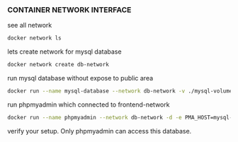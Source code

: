 ### CONTAINER NETWORK INTERFACE

see all network

```bash
docker network ls
```

lets create network for mysql database
```bash
docker network create db-network
```

run mysql database without expose to public area
```bash
docker run --name mysql-database --network db-network -v ./mysql-volume:/var/lib/mysql -d -e MYSQL_ROOT_PASSWORD=my-secret-pw mysql:latest
```

run phpmyadmin which connected to frontend-network
```bash
docker run --name phpmyadmin --network db-network -d -e PMA_HOST=mysql-database -p 8080:80 phpmyadmin
```

verify your setup.
Only phpmyadmin can access this database.

